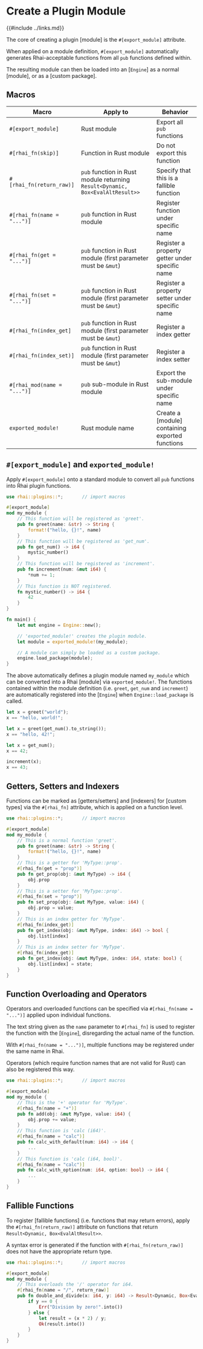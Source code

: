 Create a Plugin Module
======================

{{#include ../links.md}}


The core of creating a plugin [module] is the `#[export_module]` attribute.

When applied on a module definition, `#[export_module]` automatically generates Rhai-acceptable
functions from all `pub` functions defined within.

The resulting module can then be loaded into an [`Engine`] as a normal [module],
or as a [custom package].


Macros
------

| Macro                       | Apply to                                                                      | Behavior                                        |
| --------------------------- | ----------------------------------------------------------------------------- | ----------------------------------------------- |
| `#[export_module]`          | Rust module                                                                   | Export all `pub` functions                      |
| `#[rhai_fn(skip)]`          | Function in Rust module                                                       | Do not export this function                     |
| `#[rhai_fn(return_raw)]`    | `pub` function in Rust module returning `Result<Dynamic, Box<EvalAltResult>>` | Specify that this is a fallible function        |
| `#[rhai_fn(name = "...")]`  | `pub` function in Rust module                                                 | Register function under specific name           |
| `#[rhai_fn(get = "...")]`   | `pub` function in Rust module (first parameter must be `&mut`)                | Register a property getter under specific name  |
| `#[rhai_fn(set = "...")]`   | `pub` function in Rust module (first parameter must be `&mut`)                | Register a property setter under specific name  |
| `#[rhai_fn(index_get]`      | `pub` function in Rust module (first parameter must be `&mut`)                | Register a index getter                         |
| `#[rhai_fn(index_set)]`     | `pub` function in Rust module (first parameter must be `&mut`)                | Register a index setter                         |
| `#[rhai_mod(name = "...")]` | `pub` sub-module in Rust module                                               | Export the sub-module under specific name       |
| `exported_module!`          | Rust module name                                                              | Create a [module] containing exported functions |


`#[export_module]` and `exported_module!`
----------------------------------------

Apply `#[export_module]` onto a standard module to convert all `pub` functions
into Rhai plugin functions.

```rust
use rhai::plugins::*;       // import macros

#[export_module]
mod my_module {
    // This function will be registered as 'greet'.
    pub fn greet(name: &str) -> String {
        format!("hello, {}!", name)
    }
    // This function will be registered as 'get_num'.
    pub fn get_num() -> i64 {
        mystic_number()
    }
    // This function will be registered as 'increment'.
    pub fn increment(num: &mut i64) {
        *num += 1;
    }
    // This function is NOT registered.
    fn mystic_number() -> i64 {
        42
    }
}

fn main() {
    let mut engine = Engine::new();

    // 'exported_module!' creates the plugin module.
    let module = exported_module!(my_module);

    // A module can simply be loaded as a custom package.
    engine.load_package(module);
}
```

The above automatically defines a plugin module named `my_module` which can be converted into
a Rhai [module] via `exported_module!`.  The functions contained within the module definition
(i.e. `greet`, `get_num` and `increment`) are automatically registered into the [`Engine`] when
`Engine::load_package` is called.

```rust
let x = greet("world");
x == "hello, world!";

let x = greet(get_num().to_string());
x == "hello, 42!";

let x = get_num();
x == 42;

increment(x);
x == 43;
```


Getters, Setters and Indexers
-----------------------------

Functions can be marked as [getters/setters] and [indexers] for [custom types] via the `#[rhai_fn]`
attribute, which is applied on a function level.

```rust
use rhai::plugins::*;       // import macros

#[export_module]
mod my_module {
    // This is a normal function 'greet'.
    pub fn greet(name: &str) -> String {
        format!("hello, {}!", name)
    }
    // This is a getter for 'MyType::prop'.
    #[rhai_fn(get = "prop")]
    pub fn get_prop(obj: &mut MyType) -> i64 {
        obj.prop
    }
    // This is a setter for 'MyType::prop'.
    #[rhai_fn(set = "prop")]
    pub fn set_prop(obj: &mut MyType, value: i64) {
        obj.prop = value;
    }
    // This is an index getter for 'MyType'.
    #[rhai_fn(index_get)]
    pub fn get_index(obj: &mut MyType, index: i64) -> bool {
        obj.list[index]
    }
    // This is an index setter for 'MyType'.
    #[rhai_fn(index_get)]
    pub fn get_index(obj: &mut MyType, index: i64, state: bool) {
        obj.list[index] = state;
    }
}
```


Function Overloading and Operators
---------------------------------

Operators and overloaded functions can be specified via `#[rhai_fn(name = "...")]` applied upon
individual functions.

The text string given as the `name` parameter to `#[rhai_fn]` is used to register the function with
the [`Engine`], disregarding the actual name of the function.

With `#[rhai_fn(name = "...")]`, multiple functions may be registered under the same name in Rhai.

Operators (which require function names that are not valid for Rust) can also be registered this way.

```rust
use rhai::plugins::*;       // import macros

#[export_module]
mod my_module {
    // This is the '+' operator for 'MyType'.
    #[rhai_fn(name = "+")]
    pub fn add(obj: &mut MyType, value: i64) {
        obj.prop += value;
    }
    // This function is 'calc (i64)'.
    #[rhai_fn(name = "calc")]
    pub fn calc_with_default(num: i64) -> i64 {
        ...
    }
    // This function is 'calc (i64, bool)'.
    #[rhai_fn(name = "calc")]
    pub fn calc_with_option(num: i64, option: bool) -> i64 {
        ...
    }
}
```


Fallible Functions
------------------

To register [fallible functions] (i.e. functions that may return errors), apply the
`#[rhai_fn(return_raw)]` attribute on functions that return `Result<Dynamic, Box<EvalAltResult>>`.

A syntax error is generated if the function with `#[rhai_fn(return_raw)]` does not
have the appropriate return type.

```rust
use rhai::plugins::*;       // import macros

#[export_module]
mod my_module {
    // This overloads the '/' operator for i64.
    #[rhai_fn(name = "/", return_raw)]
    pub fn double_and_divide(x: i64, y: i64) -> Result<Dynamic, Box<EvalAltResult>> {
        if y == 0 {
            Err("Division by zero!".into())
        } else {
            let result = (x * 2) / y;
            Ok(result.into())
        }
    }
}
```

